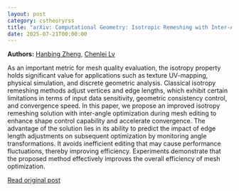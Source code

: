 ```yaml
---
layout: post
category: cstheoryrss
title: "arXiv: Computational Geometry: Isotropic Remeshing with Inter-Angle Optimization"
date: 2025-07-21T00:00:00
---
```


**Authors:** [Hanbing Zheng](https://dblp.uni-trier.de/search?q=Hanbing+Zheng), [Chenlei Lv](https://dblp.uni-trier.de/search?q=Chenlei+Lv)

As an important metric for mesh quality evaluation, the isotropy property
holds significant value for applications such as texture UV-mapping, physical
simulation, and discrete geometric analysis. Classical isotropy remeshing
methods adjust vertices and edge lengths, which exhibit certain limitations in
terms of input data sensitivity, geometric consistency control, and convergence
speed. In this paper, we propose an improved isotropy remeshing solution with
inter-angle optimization during mesh editing to enhance shape control
capability and accelerate convergence. The advantage of the solution lies in
its ability to predict the impact of edge length adjustments on subsequent
optimization by monitoring angle transformations. It avoids inefficient editing
that may cause performance fluctuations, thereby improving efficiency.
Experiments demonstrate that the proposed method effectively improves the
overall efficiency of mesh optimization.

[Read original post](http://arxiv.org/abs/2507.13641v1)
